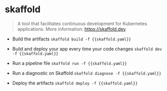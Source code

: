 # skaffold
> A tool that facilitates continuous development for Kubernetes applications.
> More information: <https://skaffold.dev>.

- Build the artifacts
`skaffold build -f {{skaffold.yaml}}`

- Build and deploy your app every time your code changes
`skaffold dev -f {{skaffold.yaml}}`

- Run a pipeline file
`skaffold run -f {{skaffold.yaml}}`

- Run a diagnostic on Skaffold
`skaffold diagnose -f {{skaffold.yaml}}`

- Deploy the artifacts
`skaffold deploy -f {{skaffold.yaml}}`
